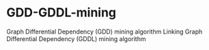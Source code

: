 # GDD-GDDL-mining
Graph Differential Dependency (GDD) mining algorithm
Linking Graph Differential Dependency (GDDL) mining algorithm
